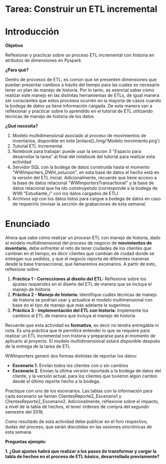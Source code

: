 # Tarea: Construir un ETL incremental

# Introducción

**Objetivo**

Reflexionar y practicar sobre un proceso ETL incremental con historia en atributos de dimensiones en Pyspark

**¿Para qué?**

Dentro  de  procesos  de  ETL,  es común  que se  presenten  dimensiones que puedan  presentar cambios a través del tiempo para las cuales es necesario tener un plan de manejo de historia. Por lo tanto, es esencial saber cómo realizar este manejo en las distintas herramientas de ETLs, de igual manera ser conscientes que estos procesos ocurren en la mayoría de casos cuando la bodega de datos ya tiene información cargada. De esta manera van a reflexionar y practicar sobre lo aprendido en el tutorial de ETL utilizando técnicas de manejo de historia de los datos

**¿Qué necesita?**

1. Modelo multidimensional asociado al proceso de movimientos de inventarios, disponible en este [enlace](./img/'Modelo movimiento.png')
2. Tutorial ETL Incremental 
3. Notebook para trabajar: puede usar la seccion 3 "Espacio para desarrollar la tarea" al final del notebook del tutorial para realizar esta actividad
5. Servidor SQL con la bodega de datos construida hasta el momento "WWImporters_DWH_solucion", en esta base de datos el hecho está en la versión del ETL inicial. Adicionalmente, recuerde que tiene acceso a la base de datos relacional "WWImportersTransactional" y la base de datos relacional que ha ido construyendo (corresponde a la bodega de WWI "Estudiante_i" con los datos cargados de ETL)
6. Archivos sql con los datos listos para cargue a bodega de datos en caso de requerirlo (revisar la sección de grabaciones de esta semana)

# Enunciado
Ahora que sabe cómo realizar un proceso ETL con manejo de historia, dado el modelo multidimensional del proceso de negocio de **movimientos de inventario**, debe enfrentar el reto de tener ciudades de los clientes que cambian en el tiempo, es decir clientes que cambian de ciudad donde se entregan sus pedidos, y que el negocio reporta de  diferentes maneras desde la base transaccional, que llamaremos escenarios. A partir de esto, reflexione sobre:
1. **Práctica 1 - Correcciones al diseño del ETL:** Reflexione sobre los ajustes requeridos en el diseño del ETL de manera que se incluya el manejo de historia 
2. **Práctica 2 - Manejo de historia:** Identifique cuáles técnicas de manejo de historia se podrían usar y actualice el modelo multimensional con base en el tipo de manejo que más adelante le sugerimos
3. **Práctica 3 - Implementación del ETL con historia:** Implemente los cambios al ETL de manera que incluya el manejo de historia

Recuerde que esta actividad es **formativa**, es decir no tendra entregable ni nota. Es una práctica que le permitirá entender lo que se requiere para realizar un ETL incremental con historia y prepararse para el momento de aplicarlo al proyecto. 
El modelo multidimensional estará disponible después de la entrega de la tarea de ETL

WWImporters generó dos formas distintas de reportar los datos:
- **Escenario 1.** Envían todos los clientes con o sin cambios
- **Escenario 2.** Envían la última versión reportada a la bodega de datos del cliente, y la versión actual, para los clientes que tuvieron algún cambio desde el último reporte hecho a la bodega.

Practique con uno de los escenarios. Las tablas con la información para cada escenario se llaman ClientesReporte2_Escenario1 y ClientesReporte2_Escenario2. Adicionalmente, reflexione sobre el impacto, a nivel de la tabla de hechos, el tener órdenes de compra del segundo semestre del 2016.

Como resultado de esta actividad debe publicar en el foro respectivo, dudas del proceso, que serán discutidas en las sesiones sincrónicas de esta semana

**Preguntas ejemplo:**

**1. ¿Qué ajustes habrá que realizar a los pasos de transformar y cargar la tabla de hechos en el proceso de ETL básico, desarrrollado previamente?** 
